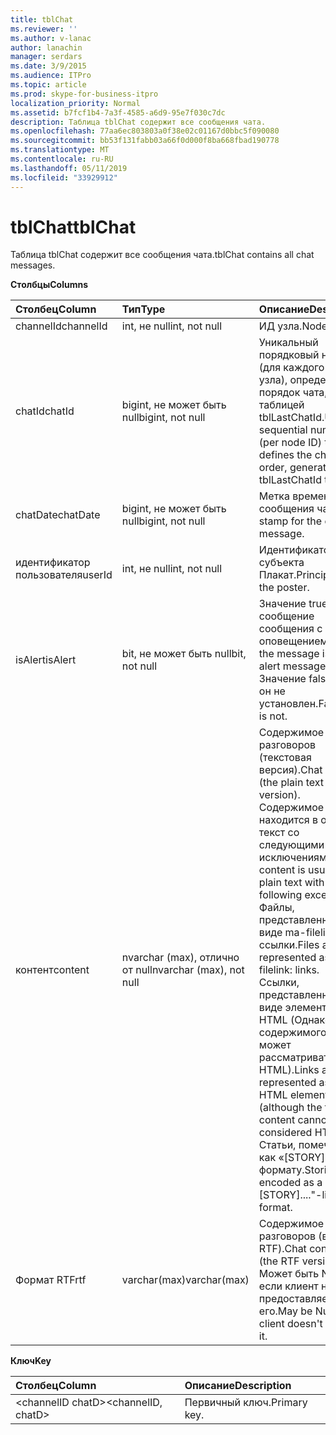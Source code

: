 ```yaml
---
title: tblChat
ms.reviewer: ''
ms.author: v-lanac
author: lanachin
manager: serdars
ms.date: 3/9/2015
ms.audience: ITPro
ms.topic: article
ms.prod: skype-for-business-itpro
localization_priority: Normal
ms.assetid: b7fcf1b4-7a3f-4585-a6d9-95e7f030c7dc
description: Таблица tblChat содержит все сообщения чата.
ms.openlocfilehash: 77aa6ec803803a0f38e02c01167d0bbc5f090080
ms.sourcegitcommit: bb53f131fabb03a66f0d000f8ba668fbad190778
ms.translationtype: MT
ms.contentlocale: ru-RU
ms.lasthandoff: 05/11/2019
ms.locfileid: "33929912"
---
```

# <a name="tblchat"></a><span data-ttu-id="e0327-103">tblChat</span><span class="sxs-lookup"><span data-stu-id="e0327-103">tblChat</span></span>
 
<span data-ttu-id="e0327-104">Таблица tblChat содержит все сообщения чата.</span><span class="sxs-lookup"><span data-stu-id="e0327-104">tblChat contains all chat messages.</span></span>
  
<span data-ttu-id="e0327-105">**Столбцы**</span><span class="sxs-lookup"><span data-stu-id="e0327-105">**Columns**</span></span>

|<span data-ttu-id="e0327-106">**Столбец**</span><span class="sxs-lookup"><span data-stu-id="e0327-106">**Column**</span></span>|<span data-ttu-id="e0327-107">**Тип**</span><span class="sxs-lookup"><span data-stu-id="e0327-107">**Type**</span></span>|<span data-ttu-id="e0327-108">**Описание**</span><span class="sxs-lookup"><span data-stu-id="e0327-108">**Description**</span></span>|
|:-----|:-----|:-----|
|<span data-ttu-id="e0327-109">channelId</span><span class="sxs-lookup"><span data-stu-id="e0327-109">channelId</span></span>  <br/> |<span data-ttu-id="e0327-110">int, не null</span><span class="sxs-lookup"><span data-stu-id="e0327-110">int, not null</span></span>  <br/> |<span data-ttu-id="e0327-111">ИД узла.</span><span class="sxs-lookup"><span data-stu-id="e0327-111">Node ID.</span></span>  <br/> |
|<span data-ttu-id="e0327-112">chatId</span><span class="sxs-lookup"><span data-stu-id="e0327-112">chatId</span></span>  <br/> |<span data-ttu-id="e0327-113">bigint, не может быть null</span><span class="sxs-lookup"><span data-stu-id="e0327-113">bigint, not null</span></span>  <br/> |<span data-ttu-id="e0327-114">Уникальный порядковый номер (для каждого ИД узла), определяющий порядок чата, таблицей tblLastChatId.</span><span class="sxs-lookup"><span data-stu-id="e0327-114">Unique sequential number (per node ID) that defines the chat room order, generated by tblLastChatId table.</span></span>  <br/> |
|<span data-ttu-id="e0327-115">chatDate</span><span class="sxs-lookup"><span data-stu-id="e0327-115">chatDate</span></span>  <br/> |<span data-ttu-id="e0327-116">bigint, не может быть null</span><span class="sxs-lookup"><span data-stu-id="e0327-116">bigint, not null</span></span>  <br/> |<span data-ttu-id="e0327-117">Метка времени для сообщения чата.</span><span class="sxs-lookup"><span data-stu-id="e0327-117">Time stamp for the chat message.</span></span>  <br/> |
|<span data-ttu-id="e0327-118">идентификатор пользователя</span><span class="sxs-lookup"><span data-stu-id="e0327-118">userId</span></span>  <br/> |<span data-ttu-id="e0327-119">int, не null</span><span class="sxs-lookup"><span data-stu-id="e0327-119">int, not null</span></span>  <br/> |<span data-ttu-id="e0327-120">Идентификатор субъекта Плакат.</span><span class="sxs-lookup"><span data-stu-id="e0327-120">Principal ID of the poster.</span></span>  <br/> |
|<span data-ttu-id="e0327-121">isAlert</span><span class="sxs-lookup"><span data-stu-id="e0327-121">isAlert</span></span>  <br/> |<span data-ttu-id="e0327-122">bit, не может быть null</span><span class="sxs-lookup"><span data-stu-id="e0327-122">bit, not null</span></span>  <br/> |<span data-ttu-id="e0327-123">Значение true, если сообщение сообщения с оповещением.</span><span class="sxs-lookup"><span data-stu-id="e0327-123">True if the message is an alert message.</span></span> <span data-ttu-id="e0327-124">Значение false, если он не установлен.</span><span class="sxs-lookup"><span data-stu-id="e0327-124">False if it is not.</span></span>  <br/> |
|<span data-ttu-id="e0327-125">контент</span><span class="sxs-lookup"><span data-stu-id="e0327-125">content</span></span>  <br/> |<span data-ttu-id="e0327-126">nvarchar (max), отлично от null</span><span class="sxs-lookup"><span data-stu-id="e0327-126">nvarchar (max), not null</span></span>  <br/> | <span data-ttu-id="e0327-127">Содержимое разговоров (текстовая версия).</span><span class="sxs-lookup"><span data-stu-id="e0327-127">Chat content (the plain text version).</span></span> <span data-ttu-id="e0327-128">Содержимое обычно находится в обычный текст со следующими исключениями:</span><span class="sxs-lookup"><span data-stu-id="e0327-128">The content is usually in plain text with the following exceptions:</span></span> <br/>  <span data-ttu-id="e0327-129">Файлы, представленные в виде ma-filelink: ссылки.</span><span class="sxs-lookup"><span data-stu-id="e0327-129">Files are represented as ma-filelink: links.</span></span> <br/>  <span data-ttu-id="e0327-130">Ссылки, представленные в виде элементов HTML (Однако тип содержимого не может рассматриваться HTML).</span><span class="sxs-lookup"><span data-stu-id="e0327-130">Links are represented as an HTML element (although the type of content cannot be considered HTML).</span></span> <br/>  <span data-ttu-id="e0327-131">Статьи, помеченные как «[STORY]....»-формату.</span><span class="sxs-lookup"><span data-stu-id="e0327-131">Stories are encoded as a "[STORY]...."-like format.</span></span> <br/> |
|<span data-ttu-id="e0327-132">Формат RTF</span><span class="sxs-lookup"><span data-stu-id="e0327-132">rtf</span></span>  <br/> |<span data-ttu-id="e0327-133">varchar(max)</span><span class="sxs-lookup"><span data-stu-id="e0327-133">varchar(max)</span></span>  <br/> |<span data-ttu-id="e0327-134">Содержимое разговоров (версия RTF).</span><span class="sxs-lookup"><span data-stu-id="e0327-134">Chat content (the RTF version).</span></span> <span data-ttu-id="e0327-135">Может быть Null, если клиент не предоставляет его.</span><span class="sxs-lookup"><span data-stu-id="e0327-135">May be Null if client doesn't provide it.</span></span>  <br/> |
   
<span data-ttu-id="e0327-136">**Ключ**</span><span class="sxs-lookup"><span data-stu-id="e0327-136">**Key**</span></span>

|<span data-ttu-id="e0327-137">**Столбец**</span><span class="sxs-lookup"><span data-stu-id="e0327-137">**Column**</span></span>|<span data-ttu-id="e0327-138">**Описание**</span><span class="sxs-lookup"><span data-stu-id="e0327-138">**Description**</span></span>|
|:-----|:-----|
|<span data-ttu-id="e0327-139">\<channelID chatD\></span><span class="sxs-lookup"><span data-stu-id="e0327-139">\<channelID, chatD\></span></span>  <br/> |<span data-ttu-id="e0327-140">Первичный ключ.</span><span class="sxs-lookup"><span data-stu-id="e0327-140">Primary key.</span></span>  <br/> |
   

